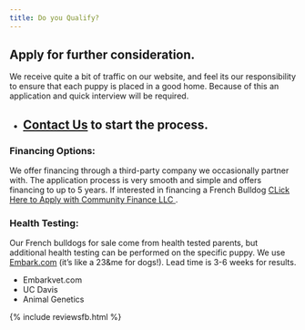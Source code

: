 ```yaml
---
title: Do you Qualify?
---
```


## Apply for further consideration.

We receive quite a bit of traffic on our website, and feel its our responsibility to ensure that each puppy is placed in a good home. Because of this an application and quick interview will be required.

-	## [Contact Us](/contact-us) to start the process.


### Financing Options:
We offer financing through a third-party company we occasionally partner with. The application process is very smooth and simple and offers financing to up to 5 years. 
If interested in financing a French Bulldog [CLick Here to Apply with Community Finance LLC ](https://communityfinancellc.com/apply/?source=ethicalfrenchie5216) . 

### Health Testing: 
Our French bulldogs for sale come from health tested parents, but additional health testing can be performed on the specific puppy. We use [Embark.com](https://embarkvet.com/) (it’s like a 23&me for dogs!).  Lead time is 3-6 weeks for results.

-	Embarkvet.com
-	UC Davis
-	Animal Genetics

{% include reviewsfb.html %} 

